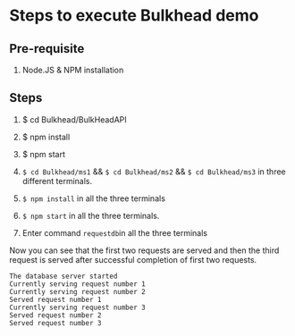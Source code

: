 # Steps to execute Bulkhead demo

## Pre-requisite

1. Node.JS & NPM installation

## Steps

1. $ cd Bulkhead/BulkHeadAPI

2. $ npm install

3. $ npm start

4. `$ cd Bulkhead/ms1` && `$ cd Bulkhead/ms2` && `$ cd Bulkhead/ms3` in three different terminals.

5. `$ npm install` in all the three terminals

6. `$ npm start` in all the three terminals. 

7. Enter command `requestdb`in all the three terminals

Now you can see that the first two requests are served and then the third request is served after successful completion of first two requests.

```
The database server started
Currently serving request number 1
Currently serving request number 2
Served request number 1
Currently serving request number 3
Served request number 2
Served request number 3
```